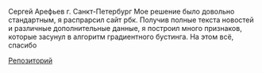Сергей Арефьев
г. Санкт-Петербург
Мое решение было довольно стандартным, я распрарсил сайт рбк. 
Получив полные текста новостей и различные дополнительные данные, я построил много признаков, которые засунул в алгоритм градиентного бустинга.
На этом всё, спасибо

 
[Репозиторий](https://github.com/ArefievMC/rbk)  